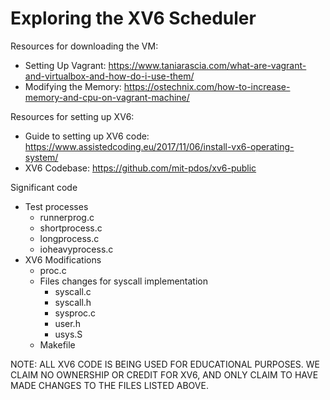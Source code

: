 # Exploring the XV6 Scheduler

Resources for downloading the VM:
- Setting Up Vagrant: https://www.taniarascia.com/what-are-vagrant-and-virtualbox-and-how-do-i-use-them/
- Modifying the Memory: https://ostechnix.com/how-to-increase-memory-and-cpu-on-vagrant-machine/

Resources for setting up XV6:
- Guide to setting up XV6 code: https://www.assistedcoding.eu/2017/11/06/install-vx6-operating-system/
- XV6 Codebase: https://github.com/mit-pdos/xv6-public

Significant code 
- Test processes 
  - runnerprog.c
  - shortprocess.c
  - longprocess.c
  - ioheavyprocess.c
- XV6 Modifications 
  - proc.c
  - Files changes for syscall implementation
    - syscall.c
    - syscall.h
    - sysproc.c
    - user.h
    - usys.S
  - Makefile


NOTE: ALL XV6 CODE IS BEING USED FOR EDUCATIONAL PURPOSES. WE CLAIM NO OWNERSHIP OR CREDIT FOR XV6, 
AND ONLY CLAIM TO HAVE MADE CHANGES TO THE FILES LISTED ABOVE. 

